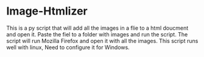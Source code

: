 Image-Htmlizer
==============

This is a py script that will add all the images in a flie to a html doucment and open it.
Paste the fiel to a folder with images and run the script.
The script will run Mozilla Firefox and open it with all the images.
This script runs well with linux, Need to configure it for Windows.
